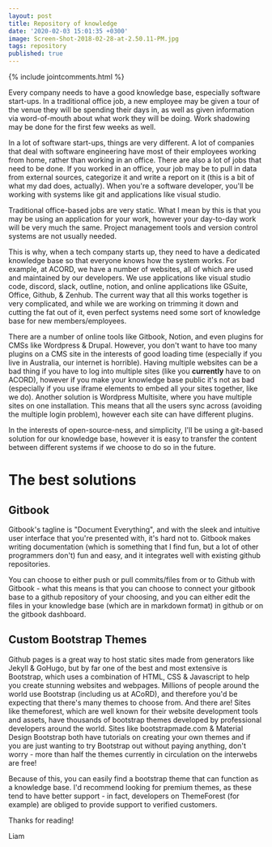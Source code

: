 ```yaml
---
layout: post
title: Repository of knowledge
date: '2020-02-03 15:01:35 +0300'
image: Screen-Shot-2018-02-28-at-2.50.11-PM.jpg
tags: repository
published: true
---
```


{% include jointcomments.html %}

Every company needs to have a good knowledge base, especially software start-ups. In a traditional office job, a new employee may be given a tour of the venue they will be spending their days in, as well as given information via word-of-mouth about what work they will be doing. Work shadowing may be done for the first few weeks as well.

In a lot of software start-ups, things are very different. A lot of companies that deal with software engineering have most of their employees working from home, rather than working in an office. There are also a lot of jobs that need to be done. If you worked in an office, your job may be to pull in data from external sources, categorize it and write a report on it (this is a bit of what my dad does, actually). When you're a software developer, you'll be working with systems like git and applications like visual studio. 

Traditional office-based jobs are very static. What I mean by this is that you may be using an application for your work, however your day-to-day work will be very much the same. Project management tools and version control systems are not usually needed.

This is why, when a tech company starts up, they need to have a dedicated knowledge base so that everyone knows how the system works. For example, at ACORD, we have a number of websites, all of which are used and maintained by our developers. We use applications like visual studio code, discord, slack, outline, notion, and online applications like GSuite, Office, Github, & Zenhub. The current way that all this works together is very complicated, and while we are working on trimming it down and cutting the fat out of it, even perfect systems need some sort of knowledge base for new members/employees.

There are a number of online tools like Gitbook, Notion, and even plugins for CMSs like Wordpress & Drupal. However, you don't want to have too many plugins on a CMS site in the interests of good loading time (especially if you live in Australia, our internet is horrible). Having multiple websites can be a bad thing if you have to log into multiple sites (like you **currently** have to on ACORD), however if you make your knowledge base public it's not as bad (especially if you use iframe elements to embed all your sites together, like we do). Another solution is Wordpress Multisite, where you have multiple sites on one installation. This means that all the users sync across (avoiding the multiple login problem), however each site can have different plugins. 

In the interests of open-source-ness, and simplicity, I'll be using a git-based solution for our knowledge base, however it is easy to transfer the content between different systems if we choose to do so in the future. 

# The best solutions
## Gitbook
Gitbook's tagline is "Document Everything", and with the sleek and intuitive user interface that you're presented with, it's hard not to. Gitbook makes writing documentation (which is something that I find fun, but a lot of other programmers don't) fun and easy, and it integrates well with existing github repositories. 

You can choose to either push or pull commits/files from or to Github with Gitbook - what this means is that you can choose to connect your gitbook base to a github repository of your choosing, and you can either edit the files in your knowledge base (which are in markdown format) in github or on the gitbook dashboard.

## Custom Bootstrap Themes
Github pages is a great way to host static sites made from generators like Jekyll & GoHugo, but by far one of the best and most extensive is Bootstrap, which uses a combination of HTML, CSS & Javascript to help you create stunning websites and webpages. Millions of people around the world use Bootstrap (including us at ACoRD), and therefore you'd be expecting that there's many themes to choose from. And there are! Sites like themeforest, which are well known for their website development tools and assets, have thousands of bootstrap themes developed by professional developers around the world. Sites like bootstrapmade.com & Material Design Bootstrap both have tutorials on creating your own themes and if you are just wanting to try Bootstrap out without paying anything, don't worry - more than half the themes currently in circulation on the interwebs are free! 

Because of this, you can easily find a bootstrap theme that can function as a knowledge base. I'd recommend looking for premium themes, as these tend to have better support - in fact, developers on ThemeForest (for example) are obliged to provide support to verified customers.

Thanks for reading!

Liam

